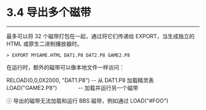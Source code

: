 # 3.4 导出多个磁带

---------------------------------

最多可以将 32 个磁带打包在一起，通过将它们传递给 EXPORT，当生成独立的 HTML 或原生二进制播放器时。

```
> EXPORT MYGAME.HTML DAT1.P8 DAT2.P8 GAME2.P8  
```

在运行时，额外的磁带可以像本地文件一样访问：

RELOAD(0,0,0X2000, "DAT1.P8") -- 从 DAT1.P8 加载精灵表  
LOAD("GAME2.P8")              -- 加载并运行另一个磁带  

ⓘ 导出的磁带无法加载和运行 BBS 磁带，例如通过 LOAD("#FOO")